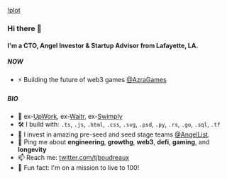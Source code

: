 [!plot](https://pbs.twimg.com/profile_banners/10854932/1649113440/1500x500)
### Hi there 👋

#### I'm a CTO, Angel Investor & Startup Advisor from Lafayette, LA.

##### NOW

- ⚡️ Building the future of web3 games [@AzraGames](https://github.com/AzraGames)

##### BIO

- 🏢 ex-[UpWork](https://github.com/Upwork), ex-[Waitr](https://github.com/WaitrInc), ex-[Swimply](https://github.com/Swimply)
- 🛠️ I build with:  `.ts`, `.js`, `.html`, `.css`, `.svg`, `.psd`, `.py`, `.rs`, `.go`, `.sql`, `.tf`
- 🏦 I invest in amazing pre-seed and seed stage teams [@AngelList](https://angel.co/u/travis-boudreaux). 
- 💬 Ping me about **engineering**, **growthg**, **web3**, **defi**, **gaming**, and **longevity**
- 📫 Reach me: [twitter.com/tjboudreaux](https://twitter.com/tjboudreaux)
- 💪 Fun fact: I'm on a mission to live to 100!
